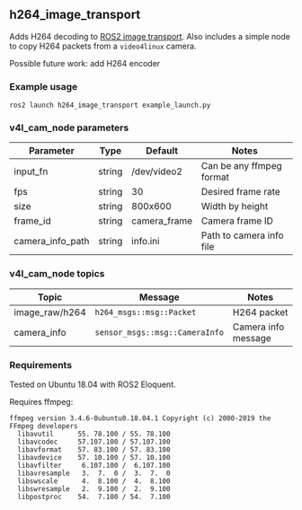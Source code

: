 ## h264_image_transport

Adds H264 decoding to [ROS2 image transport](https://index.ros.org/p/image_transport/github-ros-perception-image_common/).
Also includes a simple node to copy H264 packets from a `video4linux` camera.

Possible future work: add H264 encoder
 
### Example usage
~~~
ros2 launch h264_image_transport example_launch.py
~~~

### v4l_cam_node parameters

| Parameter | Type | Default | Notes |
|---|---|---|---|
| input_fn | string | /dev/video2 | Can be any ffmpeg format |
| fps | string | 30 | Desired frame rate |
| size | string | 800x600 | Width by height |
| frame_id | string | camera_frame | Camera frame ID |
| camera_info_path | string | info.ini | Path to camera info file |

### v4l_cam_node topics

| Topic | Message | Notes |
|---|---|---|
| image_raw/h264 | `h264_msgs::msg::Packet` | H264 packet |
| camera_info | `sensor_msgs::msg::CameraInfo` | Camera info message |


### Requirements

Tested on Ubuntu 18.04 with ROS2 Eloquent.

Requires ffmpeg:
~~~
ffmpeg version 3.4.6-0ubuntu0.18.04.1 Copyright (c) 2000-2019 the FFmpeg developers
  libavutil      55. 78.100 / 55. 78.100
  libavcodec     57.107.100 / 57.107.100
  libavformat    57. 83.100 / 57. 83.100
  libavdevice    57. 10.100 / 57. 10.100
  libavfilter     6.107.100 /  6.107.100
  libavresample   3.  7.  0 /  3.  7.  0
  libswscale      4.  8.100 /  4.  8.100
  libswresample   2.  9.100 /  2.  9.100
  libpostproc    54.  7.100 / 54.  7.100
~~~
